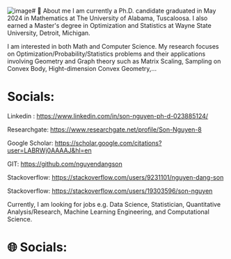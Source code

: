 ![image](https://github.com/nguyendangson/nguyendangson/assets/33495366/a095cf63-d299-4afe-b0a0-f84654bc2566)# 🌃 About me
I am currently a Ph.D. candidate graduated in May 2024 in Mathematics at The University of Alabama, Tuscaloosa. I also earned a Master's degree in Optimization and Statistics at Wayne State University, Detroit, Michigan.

I am interested in both Math and Computer Science. My research focuses on Optimization/Probability/Statistics problems and their applications involving Geometry and Graph theory such as Matrix Scaling, Sampling on Convex Body, Hight-dimension Convex Geometry,...

# Socials:
Linkedin : https://www.linkedin.com/in/son-nguyen-ph-d-023885124/

Researchgate: https://www.researchgate.net/profile/Son-Nguyen-8

Google Scholar: https://scholar.google.com/citations?user=LABRWj0AAAAJ&hl=en

GIT: https://github.com/nguyendangson

Stackoverflow: https://stackoverflow.com/users/9231101/nguyen-dang-son 

Stackoverflow: https://stackoverflow.com/users/19303596/son-nguyen

Currently, I am looking for jobs e.g. Data Science, Statistician, Quantitative Analysis/Research, Machine Learning Engineering, and Computational Science.

# 🌐 Socials:

